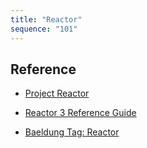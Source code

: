 ```yaml
---
title: "Reactor"
sequence: "101"
---
```


## Reference

- [Project Reactor](https://projectreactor.io/)
- [Reactor 3 Reference Guide](https://projectreactor.io/docs/core/release/reference/)

- [Baeldung Tag: Reactor](https://www.baeldung.com/tag/reactor)
